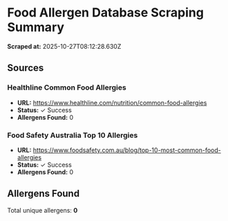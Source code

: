 # Food Allergen Database Scraping Summary

**Scraped at:** 2025-10-27T08:12:28.630Z

## Sources

### Healthline Common Food Allergies
- **URL:** https://www.healthline.com/nutrition/common-food-allergies
- **Status:** ✓ Success
- **Allergens Found:** 0

### Food Safety Australia Top 10 Allergies
- **URL:** https://www.foodsafety.com.au/blog/top-10-most-common-food-allergies
- **Status:** ✓ Success
- **Allergens Found:** 0

## Allergens Found

Total unique allergens: **0**

